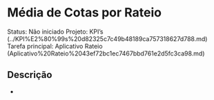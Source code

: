 # Média de Cotas por Rateio

Status: Não iniciado
Projeto: KPI’s (../KPI%E2%80%99s%20d82325c7c49b48189ca757318627d788.md)
Tarefa principal: Aplicativo Rateio (Aplicativo%20Rateio%2043ef72bc1ec7467bbd761e2d5fc3ca98.md)

## Descrição

-